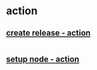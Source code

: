 # action

## [create release - action](https://github.com/impossible98/create-release-action)

```

```

## [setup node - action](https://github.com/impossible98/setup-node-action)

```

```
